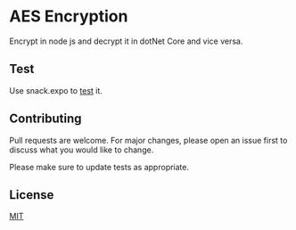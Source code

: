 # AES Encryption
Encrypt in node js and decrypt it in dotNet Core and vice versa.
## Test
Use snack.expo to [test](https://snack.expo.dev/@mrhbmrhb/aes_encryption) it.

## Contributing
Pull requests are welcome. For major changes, please open an issue first to discuss what you would like to change.

Please make sure to update tests as appropriate.

## License
[MIT](https://choosealicense.com/licenses/mit/)
